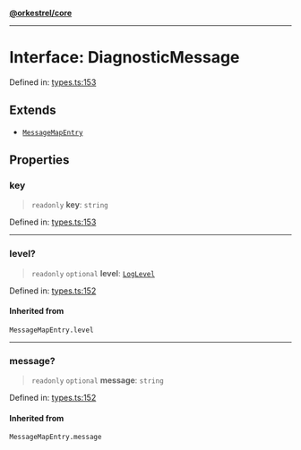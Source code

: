 [**@orkestrel/core**](../index.md)

***

# Interface: DiagnosticMessage

Defined in: [types.ts:153](https://github.com/orkestrel/core/blob/98df1af1b029ad0f39e413b90869151f4152e5dd/src/types.ts#L153)

## Extends

- [`MessageMapEntry`](../type-aliases/MessageMapEntry.md)

## Properties

### key

> `readonly` **key**: `string`

Defined in: [types.ts:153](https://github.com/orkestrel/core/blob/98df1af1b029ad0f39e413b90869151f4152e5dd/src/types.ts#L153)

***

### level?

> `readonly` `optional` **level**: [`LogLevel`](../type-aliases/LogLevel.md)

Defined in: [types.ts:152](https://github.com/orkestrel/core/blob/98df1af1b029ad0f39e413b90869151f4152e5dd/src/types.ts#L152)

#### Inherited from

`MessageMapEntry.level`

***

### message?

> `readonly` `optional` **message**: `string`

Defined in: [types.ts:152](https://github.com/orkestrel/core/blob/98df1af1b029ad0f39e413b90869151f4152e5dd/src/types.ts#L152)

#### Inherited from

`MessageMapEntry.message`
